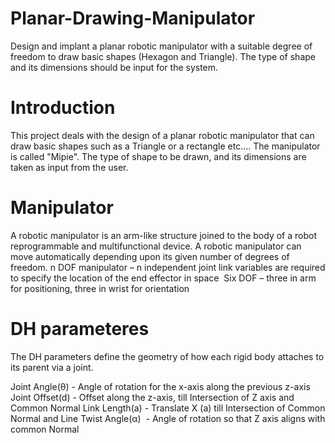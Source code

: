 # Planar-Drawing-Manipulator
Design and implant a planar robotic manipulator with a suitable degree of freedom to draw basic shapes (Hexagon and Triangle). The type of shape and its dimensions should be input for the system.

# Introduction
This project deals with the design of a planar robotic manipulator that can draw basic shapes such as a Triangle or a rectangle etc.…
The manipulator is called "Mipie". The type of shape to be drawn, and its dimensions are taken as input from the user.

# Manipulator
A robotic manipulator is an arm-like structure joined to the body of a robot reprogrammable and multifunctional device.
A robotic manipulator can move automatically depending upon its given number of degrees of freedom.
n DOF manipulator – n independent joint link variables are required to specify the location of the end effector in space 
Six DOF – three in arm for positioning, three in wrist for orientation 

# DH parameteres 
The DH parameters define the geometry of how each rigid body attaches to its parent via a joint.

Joint Angle(θ) - Angle of rotation for the x-axis along the previous z-axis
Joint Offset(d) - Offset along the z-axis, till Intersection of Z axis and Common Normal
Link Length(a) - Translate X (a) till Intersection of Common Normal and Line
Twist Angle(α)  - Angle of rotation so that Z axis aligns with common Normal

